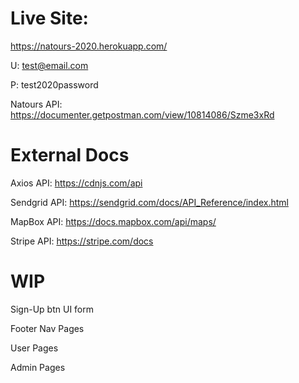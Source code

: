 Live Site:
================
https://natours-2020.herokuapp.com/

U: test@email.com

P: test2020password

Natours API:
https://documenter.getpostman.com/view/10814086/Szme3xRd

External Docs
================
Axios API:
https://cdnjs.com/api

Sendgrid API:
https://sendgrid.com/docs/API_Reference/index.html

MapBox API:
https://docs.mapbox.com/api/maps/

Stripe API:
https://stripe.com/docs

WIP
================
Sign-Up btn UI form

Footer Nav Pages

User Pages

Admin Pages

